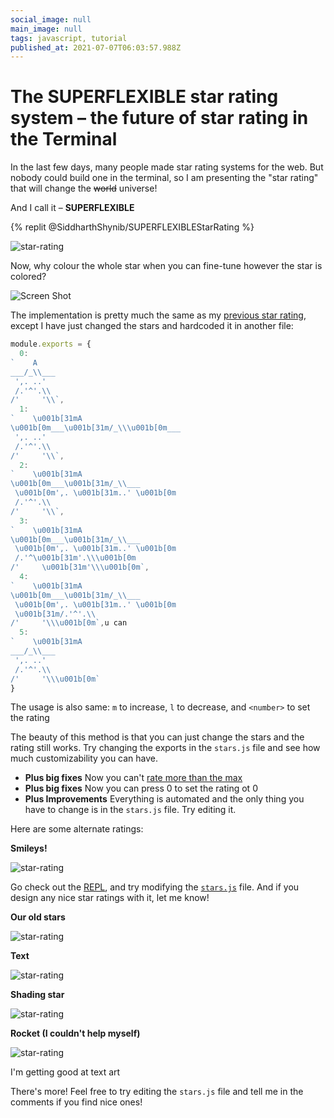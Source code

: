 ```yaml
---
social_image: null
main_image: null
tags: javascript, tutorial
published_at: 2021-07-07T06:03:57.988Z
---
```


# The SUPERFLEXIBLE star rating system – the future of star rating in the Terminal

In the last few days, many people made star rating systems for the web. But nobody could build one in the terminal, so I am presenting the "star rating" that will change the ~~world~~ universe!

And I call it – **SUPERFLEXIBLE**

{% replit @SiddharthShynib/SUPERFLEXIBLEStarRating %}

![star-rating](https://dev-to-uploads.s3.amazonaws.com/uploads/articles/pdsy2j514xzf99mnr96p.gif) 

Now, why colour the whole star when you can fine-tune however the star is colored?

![Screen Shot](https://dev-to-uploads.s3.amazonaws.com/uploads/articles/xm7q91awqc2i692vi9dq.png)
 
<!-- Why have it rotate when it can just be going side by side? -->

The implementation is pretty much the same as my [previous star rating](), except I have just changed the stars and hardcoded it in another file:

```js
module.exports = {
  0: 
`    A
___/_\\___
 ',. ..'
 /.'^'.\\
/'     '\\`,
  1: 
`    \u001b[31mA
\u001b[0m___\u001b[31m/_\\\u001b[0m___
 ',. ..'
 /.'^'.\\
/'     '\\`,
  2: 
`    \u001b[31mA
\u001b[0m___\u001b[31m/_\\___
 \u001b[0m',. \u001b[31m..' \u001b[0m
 /.'^'.\\
/'     '\\`,
  3: 
`    \u001b[31mA
\u001b[0m___\u001b[31m/_\\___
 \u001b[0m',. \u001b[31m..' \u001b[0m
 /.'^\u001b[31m'.\\\u001b[0m
/'     \u001b[31m'\\\u001b[0m`,
  4: 
`    \u001b[31mA
\u001b[0m___\u001b[31m/_\\___
 \u001b[0m',. \u001b[31m..' \u001b[0m
 \u001b[31m/.'^'.\\
/'     '\\\u001b[0m`,u can 
  5: 
`    \u001b[31mA
___/_\\___
 ',. ..'
 /.'^'.\\
/'     '\\\u001b[0m`
}
```

The usage is also same: `m` to increase, `l` to decrease, and `<number>` to set the rating

The beauty of this method is that you can just change the stars and the rating still works. Try changing the exports in the `stars.js` file and see how much customizability you can have.

+ **Plus big fixes** Now you can't [rate more than the max](https://dev.to/link2twenty/comment/1g325)
+ **Plus big fixes** Now you can press 0 to set the rating ot 0
+ **Plus Improvements** Everything is automated and the only thing you have to change is in the `stars.js` file. Try editing it.

Here are some alternate ratings:

**Smileys!**

![star-rating](https://dev-to-uploads.s3.amazonaws.com/uploads/articles/0tsczm8y0zcfmgfl3wrg.gif)

Go check out the [REPL](https://replit.com/@SiddharthShynib/SUPERFLEXIBLEStarRating), and try modifying the [`stars.js`](https://replit.com/@SiddharthShynib/SUPERFLEXIBLEStarRating#stars.js) file. And if you design any nice star ratings with it, let me know!

**Our old stars**

![star-rating](https://dev-to-uploads.s3.amazonaws.com/uploads/articles/9x12imb4ollmygm2icjp.gif)

**Text**

![star-rating](https://dev-to-uploads.s3.amazonaws.com/uploads/articles/ylr9ofdzlhzul7k43e7f.gif)

**Shading star** 

![star-rating](https://dev-to-uploads.s3.amazonaws.com/uploads/articles/n2p97g5ecpkt4h6sps1a.gif)

**Rocket (I couldn't help myself)** 

![star-rating](https://dev-to-uploads.s3.amazonaws.com/uploads/articles/qy5tm8h8w7iyyur8rhlv.gif)
<figcaption>I'm getting good at text art</figcaption> 

There's more! Feel free to try editing the `stars.js` file and tell me in the comments if you find nice ones!